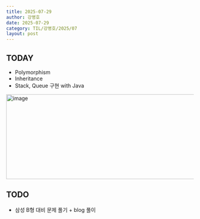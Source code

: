```yaml
---
title: 2025-07-29
author: 강병호
date: 2025-07-29
category: TIL/강병호/2025/07
layout: post
---
```


## TODAY

- Polymorphism
- Inheritance
- Stack, Queue 구현 with Java

<img width="618" height="228" alt="image" src="https://github.com/user-attachments/assets/5f6572ef-414a-4072-8d43-b95dd9eb0e26" />

## TODO

- 삼성 B형 대비 문제 풀기 + blog 풀이
